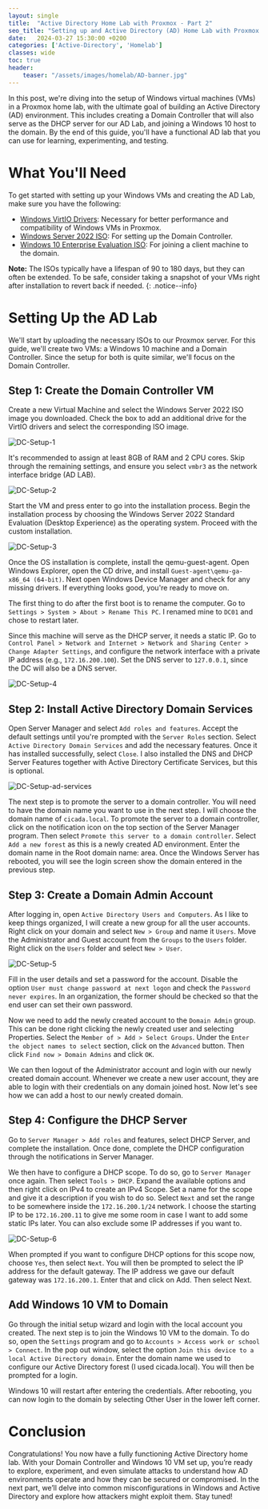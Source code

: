 ```yaml
---
layout: single
title:  "Active Directory Home Lab with Proxmox - Part 2"
seo_title: "Setting up and Active Directory (AD) Home Lab with Proxmox VE Part 2"
date:   2024-03-27 15:30:00 +0200
categories: ['Active-Directory', 'Homelab']
classes: wide
toc: true
header:
    teaser: "/assets/images/homelab/AD-banner.jpg"
---
```

In this post, we're diving into the setup of Windows virtual machines (VMs) in a Proxmox home lab, with the ultimate goal of building an Active Directory (AD) environment. This includes creating a Domain Controller that will also serve as the DHCP server for our AD Lab, and joining a Windows 10 host to the domain. By the end of this guide, you'll have a functional AD lab that you can use for learning, experimenting, and testing.

# What You'll Need
To get started with setting up your Windows VMs and creating the AD Lab, make sure you have the following:
- [Windows VirtIO Drivers](https://pve.proxmox.com/wiki/Windows_VirtIO_Drivers): Necessary for better performance and compatibility of Windows VMs in Proxmox.
- [Windows Server 2022 ISO](https://www.microsoft.com/en-us/evalcenter/evaluate-windows-server-2022): For setting up the Domain Controller.
- [Windows 10 Enterprise Evaluation ISO](https://www.microsoft.com/en-us/evalcenter/evaluate-windows-10-enterprise): For joining a client machine to the domain.

**Note:** The ISOs typically have a lifespan of 90 to 180 days, but they can often be extended. To be safe, consider taking a snapshot of your VMs right after installation to revert back if needed.
{: .notice--info}

# Setting Up the AD Lab
We'll start by uploading the necessary ISOs to our Proxmox server. For this guide, we'll create two VMs: a Windows 10 machine and a Domain Controller. Since the setup for both is quite similar, we'll focus on the Domain Controller.

## Step 1: Create the Domain Controller VM
Create a new Virtual Machine and select the Windows Server 2022 ISO image you downloaded. Check the box to add an additional drive for the VirtIO drivers and select the corresponding ISO image.

![DC-Setup-1](../assets/images/homelab/DC-setup.png)

It's recommended to assign at least 8GB of RAM and 2 CPU cores. Skip through the remaining settings, and ensure you select `vmbr3` as the network interface bridge (AD LAB).

![DC-Setup-2](../assets/images/homelab/DC-setup-2.png)

Start the VM and press enter to go into the installation process. Begin the installation process by choosing the Windows Server 2022 Standard Evaluation (Desktop Experience) as the operating system. Proceed with the custom installation.

![DC-Setup-3](../assets/images/homelab/DC-setup-3.png)

Once the OS installation is complete, install the qemu-guest-agent. Open Windows Explorer, open the CD drive, and install `Guest-agent\qemu-ga-x86_64 (64-bit)`. Next open Windows Device Manager and check for any missing drivers. If everything looks good, you're ready to move on.

The first thing to do after the first boot is to rename the computer. Go to `Settings > System > About > Rename This PC`. I renamed mine to `DC01` and chose to restart later.

Since this machine will serve as the DHCP server, it needs a static IP. Go to `Control Panel > Network and Internet > Network and Sharing Center > Change Adapter Settings`, and configure the network interface with a private IP address (e.g., `172.16.200.100`). Set the DNS server to `127.0.0.1`, since the DC will also be a DNS server.

![DC-Setup-4](../assets/images/homelab/DC-setup-4.png)

## Step 2: Install Active Directory Domain Services
Open Server Manager and select `Add roles and features`. Accept the default settings until you're prompted with the `Server Roles` section. Select `Active Directory Domain Services` and add the necessary features. Once it has installed successfully, select `Close`. I also installed the DNS and DHCP Server Features together with Active Directory Certificate Services, but this is optional.

![DC-Setup-ad-services](../assets/images/homelab/DC-setup-ad-services.gif)

The next step is to promote the server to a domain controller. You will need to have the domain name you want to use in the next step. I will choose the domain name of `cicada.local`. To promote the server to a domain controller, click on the notification icon on the top section of the Server Manager program. Then select `Promote this server to a domain controller`. Select `Add a new forest` as this is a newly created AD environment. Enter the domain name in the Root domain name: area. Once the Windows Server has rebooted, you will see the login screen show the domain entered in the previous step.

## Step 3: Create a Domain Admin Account
After logging in, open `Active Directory Users and Computers`. As I like to keep things organized, I will create a new group for all the user accounts. Right click on your domain and select `New > Group` and name it `Users`. Move the Administrator and Guest account from the `Groups` to the `Users` folder. Right click on the `Users` folder and select `New > User`.

![DC-Setup-5](../assets/images/homelab/DC-setup-5.png)

Fill in the user details and set a password for the account. Disable the option `User must change password at next logon` and check the `Password never expires`. In an organization, the former should be checked so that the end user can set their own password.

Now we need to add the newly created account to the `Domain Admin` group. This can be done right clicking the newly created user and selecting Properties. Select the `Member of > Add > Select Groups`. Under the `Enter the object names to select` section, click on the `Advanced` button. Then click `Find now > Domain Admins` and click `OK`.

We can then logout of the Administrator account and login with our newly created domain account. Whenever we create a new user account, they are able to login with their credentials on any domain joined host. Now let's see how we can add a host to our newly created domain.

## Step 4: Configure the DHCP Server
Go to `Server Manager > Add roles` and features, select DHCP Server, and complete the installation. Once done, complete the DHCP configuration through the notifications in Server Manager.

We then have to configure a DHCP scope. To do so, go to `Server Manager` once again. Then select `Tools > DHCP`. Expand the available options and then right click on IPv4 to create an IPv4 Scope. Set a name for the scope and give it a description if you wish to do so. Select `Next` and set the range to be somewhere inside the `172.16.200.1/24` network. I choose the starting IP to be `172.16.200.11` to give me some room in case I want to add some static IPs later. You can also exclude some IP addresses if you want to.

![DC-Setup-6](../assets/images/homelab/DC-setup-6.png)

When prompted if you want to configure DHCP options for this scope now, choose `Yes`, then select `Next`. You will then be prompted to select the IP address for the default gateway. The IP address we gave our default gateway was `172.16.200.1`. Enter that and click on Add. Then select Next.

## Add Windows 10 VM to Domain
Go through the initial setup wizard and login with the local account you created. The next step is to join the Windows 10 VM to the domain. To do so, open the `Settings` program and go to `Accounts > Access work or school > Connect`. In the pop out window, select the option `Join this device to a local Active Directory domain`. Enter the domain name we used to configure our Active Directory forest (I used cicada.local). You will then be prompted for a login.

Windows 10 will restart after entering the credentials. After rebooting, you can now login to the domain by selecting Other User in the lower left corner.

# Conclusion
Congratulations! You now have a fully functioning Active Directory home lab. With your Domain Controller and Windows 10 VM set up, you’re ready to explore, experiment, and even simulate attacks to understand how AD environments operate and how they can be secured or compromised. In the next part, we’ll delve into common misconfigurations in Windows and Active Directory and explore how attackers might exploit them. Stay tuned!